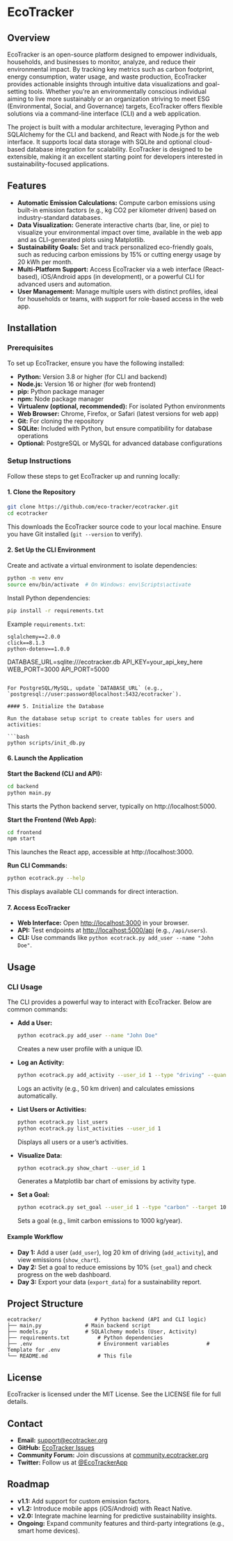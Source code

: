 # EcoTracker

## Overview

EcoTracker is an open-source platform designed to empower individuals, households, and businesses to monitor, analyze, and reduce their environmental impact. By tracking key metrics such as carbon footprint, energy consumption, water usage, and waste production, EcoTracker provides actionable insights through intuitive data visualizations and goal-setting tools. Whether you’re an environmentally conscious individual aiming to live more sustainably or an organization striving to meet ESG (Environmental, Social, and Governance) targets, EcoTracker offers flexible solutions via a command-line interface (CLI) and a web application.

The project is built with a modular architecture, leveraging Python and SQLAlchemy for the CLI and backend, and React with Node.js for the web interface. It supports local data storage with SQLite and optional cloud-based database integration for scalability. EcoTracker is designed to be extensible, making it an excellent starting point for developers interested in sustainability-focused applications.

## Features

- **Automatic Emission Calculations:** Compute carbon emissions using built-in emission factors (e.g., kg CO2 per kilometer driven) based on industry-standard databases.
- **Data Visualization:** Generate interactive charts (bar, line, or pie) to visualize your environmental impact over time, available in the web app and as CLI-generated plots using Matplotlib.
- **Sustainability Goals:** Set and track personalized eco-friendly goals, such as reducing carbon emissions by 15% or cutting energy usage by 20 kWh per month.
- **Multi-Platform Support:** Access EcoTracker via a web interface (React-based), iOS/Android apps (in development), or a powerful CLI for advanced users and automation.
- **User Management:** Manage multiple users with distinct profiles, ideal for households or teams, with support for role-based access in the web app.

## Installation

### Prerequisites

To set up EcoTracker, ensure you have the following installed:

- **Python:** Version 3.8 or higher (for CLI and backend)
- **Node.js:** Version 16 or higher (for web frontend)
- **pip:** Python package manager
- **npm:** Node package manager
- **Virtualenv (optional, recommended):** For isolated Python environments
- **Web Browser:** Chrome, Firefox, or Safari (latest versions for web app)
- **Git:** For cloning the repository
- **SQLite:** Included with Python, but ensure compatibility for database operations
- **Optional:** PostgreSQL or MySQL for advanced database configurations

### Setup Instructions

Follow these steps to get EcoTracker up and running locally:

#### 1. Clone the Repository

```bash
git clone https://github.com/eco-tracker/ecotracker.git
cd ecotracker
```
This downloads the EcoTracker source code to your local machine. Ensure you have Git installed (`git --version` to verify).

#### 2. Set Up the CLI Environment

Create and activate a virtual environment to isolate dependencies:

```bash
python -m venv env
source env/bin/activate  # On Windows: env\Scripts\activate
```

Install Python dependencies:

```bash
pip install -r requirements.txt
```

Example `requirements.txt`:
```
sqlalchemy==2.0.0
click==8.1.3
python-dotenv==1.0.0
```

DATABASE_URL=sqlite:///ecotracker.db
API_KEY=your_api_key_here
WEB_PORT=3000
API_PORT=5000
```

For PostgreSQL/MySQL, update `DATABASE_URL` (e.g., `postgresql://user:password@localhost:5432/ecotracker`).

#### 5. Initialize the Database

Run the database setup script to create tables for users and activities:

```bash
python scripts/init_db.py
```

#### 6. Launch the Application

**Start the Backend (CLI and API):**
```bash
cd backend
python main.py
```
This starts the Python backend server, typically on http://localhost:5000.

**Start the Frontend (Web App):**
```bash
cd frontend
npm start
```
This launches the React app, accessible at http://localhost:3000.

**Run CLI Commands:**
```bash
python ecotrack.py --help
```
This displays available CLI commands for direct interaction.

#### 7. Access EcoTracker

- **Web Interface:** Open [http://localhost:3000](http://localhost:3000) in your browser.
- **API:** Test endpoints at [http://localhost:5000/api](http://localhost:5000/api) (e.g., `/api/users`).
- **CLI:** Use commands like `python ecotrack.py add_user --name "John Doe"`.

## Usage

### CLI Usage

The CLI provides a powerful way to interact with EcoTracker. Below are common commands:

- **Add a User:**
  ```bash
  python ecotrack.py add_user --name "John Doe" 
  ```
  Creates a new user profile with a unique ID.

- **Log an Activity:**
  ```bash
  python ecotrack.py add_activity --user_id 1 --type "driving" --quantity 50
  ```
  Logs an activity (e.g., 50 km driven) and calculates emissions automatically.

- **List Users or Activities:**
  ```bash
  python ecotrack.py list_users
  python ecotrack.py list_activities --user_id 1
  ```
  Displays all users or a user’s activities.

- **Visualize Data:**
  ```bash
  python ecotrack.py show_chart --user_id 1
  ```
  Generates a Matplotlib bar chart of emissions by activity type.

- **Set a Goal:**
  ```bash
  python ecotrack.py set_goal --user_id 1 --type "carbon" --target 1000
  ```
  Sets a goal (e.g., limit carbon emissions to 1000 kg/year).



#### Example Workflow

- **Day 1:** Add a user (`add_user`), log 20 km of driving (`add_activity`), and view emissions (`show_chart`).
- **Day 2:** Set a goal to reduce emissions by 10% (`set_goal`) and check progress on the web dashboard.
- **Day 3:** Export your data (`export_data`) for a sustainability report.

## Project Structure

```
ecotracker/                 # Python backend (API and CLI logic)
├── main.py              # Main backend script
├── models.py            # SQLAlchemy models (User, Activity)
├── requirements.txt         # Python dependencies
├── .env                     # Environment variables            # Template for .env
└── README.md                # This file
```

## License

EcoTracker is licensed under the MIT License. See the LICENSE file for full details.

## Contact

- **Email:** support@ecotracker.org
- **GitHub:** [EcoTracker Issues](https://github.com/eco-tracker/ecotracker/issues)
- **Community Forum:** Join discussions at [community.ecotracker.org](https://community.ecotracker.org)
- **Twitter:** Follow us at [@EcoTrackerApp](https://twitter.com/EcoTrackerApp)

## Roadmap

- **v1.1:** Add support for custom emission factors.
- **v1.2:** Introduce mobile apps (iOS/Android) with React Native.
- **v2.0:** Integrate machine learning for predictive sustainability insights.
- **Ongoing:** Expand community features and third-party integrations (e.g., smart home devices).

